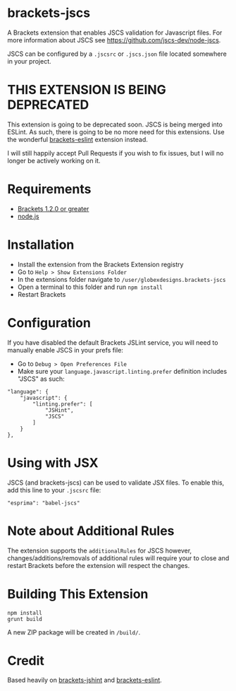 brackets-jscs
=================

A Brackets extension that enables JSCS validation for Javascript files. For more information about JSCS see <https://github.com/jscs-dev/node-jscs>.

JSCS can be configured by a `.jscsrc` or `.jscs.json` file located somewhere in your project.

THIS EXTENSION IS BEING DEPRECATED
=====

This extension is going to be deprecated soon. JSCS is being merged into ESLint. As such, there is going to be no more need for this extensions. Use the wonderful [brackets-eslint](https://github.com/zaggino/brackets-eslint) extension instead.

I will still happily accept Pull Requests if you wish to fix issues, but I will no longer be actively working on it.

Requirements
=====

- [Brackets 1.2.0 or greater](http://brackets.io/)
- [node.js](https://nodejs.org/download/)

Installation
=====

- Install the extension from the Brackets Extension registry
- Go to `Help > Show Extensions Folder`
- In the extensions folder navigate to `/user/globexdesigns.brackets-jscs`
- Open a terminal to this folder and run `npm install`
- Restart Brackets

Configuration
=====

If you have disabled the default Brackets JSLint service, you will need to manually enable JSCS in your prefs file:

- Go to `Debug > Open Preferences File`
- Make sure your `language.javascript.linting.prefer` definition includes "JSCS" as such:

```
"language": {
	"javascript": {
		"linting.prefer": [
			"JSHint",
			"JSCS"
		]
	}
},
```

Using with JSX
=====

JSCS (and brackets-jscs) can be used to validate JSX files. To enable this, add this line to your `.jscsrc` file:

```
"esprima": "babel-jscs"
```

Note about Additional Rules
=====

The extension supports the `additionalRules` for JSCS however, changes/additions/removals of additional rules will require your to close and restart Brackets before the extension will respect the changes.

Building This Extension
=====

```
npm install
grunt build
```

A new ZIP package will be created in `/build/`.

Credit
=====

Based heavily on [brackets-jshint](https://github.com/cfjedimaster/brackets-jshint/) and [brackets-eslint](https://github.com/zaggino/brackets-eslint).
